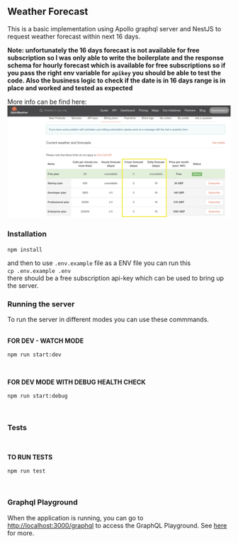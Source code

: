 ## Weather Forecast

This is a basic implementation using Apollo graphql server and NestJS to request weather forecast within next 16 days.

**Note: unfortunately the 16 days forecast is not available for free subscription so I was only able to write the boilerplate and the response schema for hourly forecast which is available for free subscriptions so if you pass the right env variable for `apikey` you should be able to test the code. Also the business logic to check if the date is in 16 days range is in place and worked and tested as expected**

More info can be find here:
![The subscription info page](https://github.com/roAlavi/weather-forecast/blob/main/subscriptions-issue.png)

### Installation

`npm install` <br>

and then to use `.env.example` file as a ENV file you can run this <br>
`cp .env.example .env`<br>
there should be a free subscription api-key which can be used to bring up the server.
### Running the server

To run the server in different modes you can use these commmands.
<br><br>

**FOR DEV - WATCH MODE**

```sh
npm run start:dev
```
<br>

**FOR DEV MODE WITH DEBUG HEALTH CHECK**
```
npm run start:debug
```
<br>

### Tests

<br>

**TO RUN TESTS**

```
npm run test
```
<br>

### Graphql Playground

When the application is running, you can go to [http://localhost:3000/graphql](http://localhost:3000/graphql) to access the GraphQL Playground.  See [here](https://docs.nestjs.com/graphql/quick-start#playground) for more.
